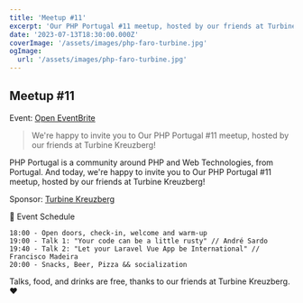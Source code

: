 ```yaml
---
title: 'Meetup #11'
excerpt: 'Our PHP Portugal #11 meetup, hosted by our friends at Turbine Kreuzberg!'
date: '2023-07-13T18:30:00.000Z'
coverImage: '/assets/images/php-faro-turbine.jpg'
ogImage:
  url: '/assets/images/php-faro-turbine.jpg'
---
```


## Meetup #11

Event: [Open EventBrite](https://www.eventbrite.pt/e/bilhetes-php-portugal-faro-at-turbine-kreuzberg-v11-634280699647?aff=ebdsoporgprofile)

> We're happy to invite you to Our PHP Portugal #11 meetup, hosted by our friends at Turbine Kreuzberg!

PHP Portugal is a community around PHP and Web Technologies, from Portugal. And today, we're happy to invite you to Our PHP Portugal #11 meetup, hosted by our friends at Turbine Kreuzberg!

Sponsor: [Turbine Kreuzberg](https://turbinekreuzberg.com)

📆 Event Schedule

    18:00 - Open doors, check-in, welcome and warm-up
    19:00 - Talk 1: "Your code can be a little rusty" // André Sardo
    19:40 - Talk 2: "Let your Laravel Vue App be International" // Francisco Madeira
    20:00 - Snacks, Beer, Pizza && socialization

Talks, food, and drinks are free, thanks to our friends at Turbine Kreuzberg. ❤️
